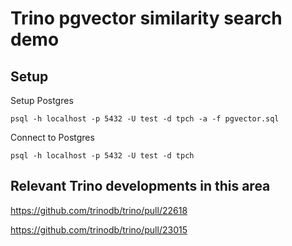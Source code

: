 Trino pgvector similarity search demo
=====================================

## Setup

Setup Postgres

```
psql -h localhost -p 5432 -U test -d tpch -a -f pgvector.sql
```

Connect to Postgres

```
psql -h localhost -p 5432 -U test -d tpch
```



## Relevant Trino developments in this area

https://github.com/trinodb/trino/pull/22618

https://github.com/trinodb/trino/pull/23015